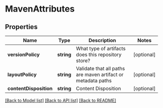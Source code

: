# MavenAttributes

## Properties
Name | Type | Description | Notes
------------ | ------------- | ------------- | -------------
**versionPolicy** | **string** | What type of artifacts does this repository store? | [optional] 
**layoutPolicy** | **string** | Validate that all paths are maven artifact or metadata paths | [optional] 
**contentDisposition** | **string** | Content Disposition | [optional] 

[[Back to Model list]](../README.md#documentation-for-models) [[Back to API list]](../README.md#documentation-for-api-endpoints) [[Back to README]](../README.md)


